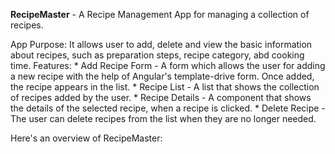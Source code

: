 **RecipeMaster** - A Recipe Management App for managing a collection of recipes.

App Purpose: 
         It allows user to add, delete and view the basic information about recipes, such as preparation steps, recipe category, abd cooking time.
Features:
        * Add Recipe Form - A form which allows the user for adding a new recipe with the help of Angular's template-drive form. Once added, the recipe appears in the list.
        * Recipe List - A list that shows the collection of recipes added by the user.
        * Recipe Details - A component that shows the details of the selected recipe, when a recipe is clicked.
        * Delete Recipe - The user can delete recipes from the list when they are no longer needed.

Here's an overview of RecipeMaster:

    
